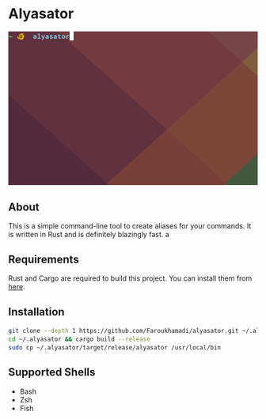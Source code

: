 # Alyasator

![alyasator demo](assets/demo.gif)

## About

This is a simple command-line tool to create aliases for your commands. It is written in Rust and is definitely blazingly fast.
a
## Requirements

Rust and Cargo are required to build this project. You can install them from [here](https://rustup.rs).

## Installation

```bash
git clone --depth 1 https://github.com/Faroukhamadi/alyasator.git ~/.alyasator
cd ~/.alyasator && cargo build --release
sudo cp ~/.alyasator/target/release/alyasator /usr/local/bin
```

## Supported Shells

- Bash
- Zsh
- Fish
